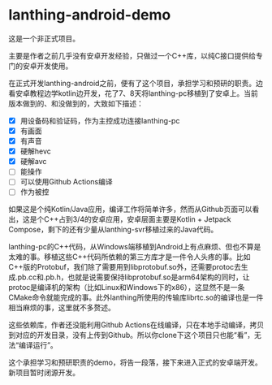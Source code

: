 # lanthing-android-demo

 这是一个非正式项目。

 主要是作者之前几乎没有安卓开发经验，只做过一个C++库，以纯C接口提供给专门的安卓开发使用。

 在正式开发lanthing-android之前，便有了这个项目，承担学习和预研的职责。边看安卓教程边学kotlin边开发，花了7、8天将lanthing-pc移植到了安卓上。当前版本做到的、和没做到的，大致如下描述：

- [x] 用设备码和验证码，作为主控成功连接lanthing-pc
- [x] 有画面
- [x] 有声音
- [x] 硬解hevc
- [x] 硬解avc
- [ ] 能操作
- [ ] 可以使用Github Actions编译
- [ ] 作为被控

如果这是个纯Kotlin/Java应用，编译工作将简单许多，然而从Github页面可以看出，这是个C++占到3/4的安卓应用，安卓层面主要是Kotlin + Jetpack Compose，剩下的还有少量从lanthing-svr移植过来的Java代码。

lanthing-pc的C++代码，从Windows端移植到Android上有点麻烦、但也不算是太难的事。移植这些C++代码所依赖的第三方库才是一件令人头疼的事。比如C++版的Protobuf，我们除了需要用到libprotobuf.so外，还需要protoc去生成.pb.cc和.pb.h，也就是说需要保持libprotobuf.so是arm64架构的同时，让protoc是编译机的架构（比如Linux和Windows下的x86），这显然不是一条CMake命令就能完成的事。此外lanthing所使用的传输库librtc.so的编译也是一件相当麻烦的事，这里就不多赘述。

这些依赖库，作者还没能利用Github Actions在线编译，只在本地手动编译，拷贝到对应的开发目录，没有上传到Github。所以你clone下这个项目只也能“看”，无法“编译运行”。

这个承担学习和预研职责的demo，将告一段落，接下来进入正式的安卓端开发。新项目暂时闭源开发。